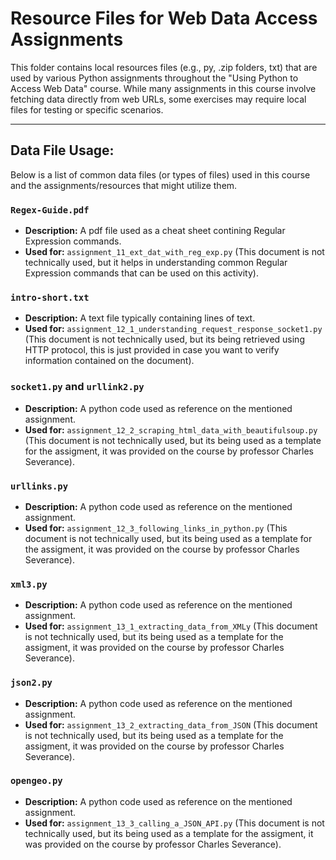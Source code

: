 # Resource Files for Web Data Access Assignments

This folder contains local resources files (e.g., py, .zip folders, txt) that are used by various Python assignments throughout the "Using Python to Access Web Data" course. While many assignments in this course involve fetching data directly from web URLs, some exercises may require local files for testing or specific scenarios.

---

## Data File Usage:

Below is a list of common data files (or types of files) used in this course and the assignments/resources that might utilize them.

### `Regex-Guide.pdf`
* **Description:** A pdf file used as a cheat sheet contining Regular Expression commands.
* **Used for:** `assignment_11_ext_dat_with_reg_exp.py` (This document is not technically used, but it helps in understanding common Regular Expression commands that can be used on this activity).

### `intro-short.txt`
* **Description:** A text file typically containing lines of text.
* **Used for:** `assignment_12_1_understanding_request_response_socket1.py` (This document is not technically used, but its being retrieved using HTTP protocol, this is just provided in case you want to verify information contained on the document).

### `socket1.py` and `urllink2.py`
* **Description:** A python code used as reference on the mentioned assignment.
* **Used for:** `assignment_12_2_scraping_html_data_with_beautifulsoup.py` (This document is not technically used, but its being used as a template for the assigment, it was provided on the course by professor Charles Severance).

### `urllinks.py`
* **Description:** A python code used as reference on the mentioned assignment.
* **Used for:** `assignment_12_3_following_links_in_python.py` (This document is not technically used, but its being used as a template for the assigment, it was provided on the course by professor Charles Severance).

### `xml3.py`
* **Description:** A python code used as reference on the mentioned assignment.
* **Used for:** `assignment_13_1_extracting_data_from_XMLy` (This document is not technically used, but its being used as a template for the assigment, it was provided on the course by professor Charles Severance).

### `json2.py`
* **Description:** A python code used as reference on the mentioned assignment.
* **Used for:** `assignment_13_2_extracting_data_from_JSON` (This document is not technically used, but its being used as a template for the assigment, it was provided on the course by professor Charles Severance).

### `opengeo.py`
* **Description:** A python code used as reference on the mentioned assignment.
* **Used for:** `assignment_13_3_calling_a_JSON_API.py` (This document is not technically used, but its being used as a template for the assigment, it was provided on the course by professor Charles Severance).


